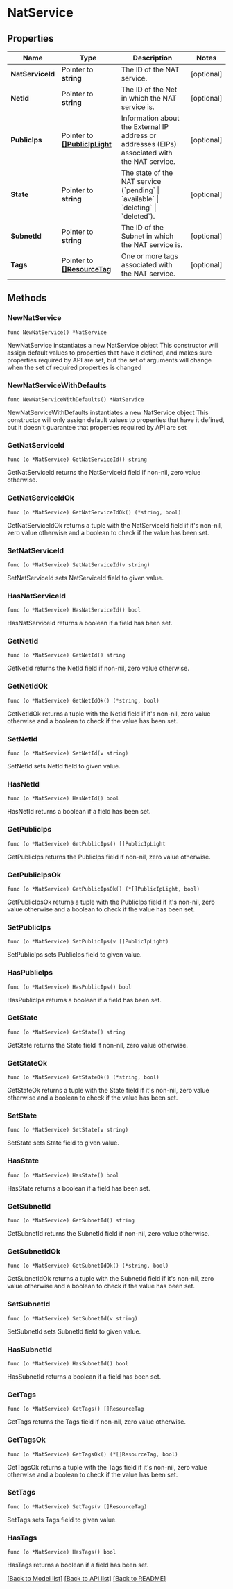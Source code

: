 # NatService

## Properties

Name | Type | Description | Notes
------------ | ------------- | ------------- | -------------
**NatServiceId** | Pointer to **string** | The ID of the NAT service. | [optional] 
**NetId** | Pointer to **string** | The ID of the Net in which the NAT service is. | [optional] 
**PublicIps** | Pointer to [**[]PublicIpLight**](PublicIpLight.md) | Information about the External IP address or addresses (EIPs) associated with the NAT service. | [optional] 
**State** | Pointer to **string** | The state of the NAT service (&#x60;pending&#x60; \\| &#x60;available&#x60; \\| &#x60;deleting&#x60; \\| &#x60;deleted&#x60;). | [optional] 
**SubnetId** | Pointer to **string** | The ID of the Subnet in which the NAT service is. | [optional] 
**Tags** | Pointer to [**[]ResourceTag**](ResourceTag.md) | One or more tags associated with the NAT service. | [optional] 

## Methods

### NewNatService

`func NewNatService() *NatService`

NewNatService instantiates a new NatService object
This constructor will assign default values to properties that have it defined,
and makes sure properties required by API are set, but the set of arguments
will change when the set of required properties is changed

### NewNatServiceWithDefaults

`func NewNatServiceWithDefaults() *NatService`

NewNatServiceWithDefaults instantiates a new NatService object
This constructor will only assign default values to properties that have it defined,
but it doesn't guarantee that properties required by API are set

### GetNatServiceId

`func (o *NatService) GetNatServiceId() string`

GetNatServiceId returns the NatServiceId field if non-nil, zero value otherwise.

### GetNatServiceIdOk

`func (o *NatService) GetNatServiceIdOk() (*string, bool)`

GetNatServiceIdOk returns a tuple with the NatServiceId field if it's non-nil, zero value otherwise
and a boolean to check if the value has been set.

### SetNatServiceId

`func (o *NatService) SetNatServiceId(v string)`

SetNatServiceId sets NatServiceId field to given value.

### HasNatServiceId

`func (o *NatService) HasNatServiceId() bool`

HasNatServiceId returns a boolean if a field has been set.

### GetNetId

`func (o *NatService) GetNetId() string`

GetNetId returns the NetId field if non-nil, zero value otherwise.

### GetNetIdOk

`func (o *NatService) GetNetIdOk() (*string, bool)`

GetNetIdOk returns a tuple with the NetId field if it's non-nil, zero value otherwise
and a boolean to check if the value has been set.

### SetNetId

`func (o *NatService) SetNetId(v string)`

SetNetId sets NetId field to given value.

### HasNetId

`func (o *NatService) HasNetId() bool`

HasNetId returns a boolean if a field has been set.

### GetPublicIps

`func (o *NatService) GetPublicIps() []PublicIpLight`

GetPublicIps returns the PublicIps field if non-nil, zero value otherwise.

### GetPublicIpsOk

`func (o *NatService) GetPublicIpsOk() (*[]PublicIpLight, bool)`

GetPublicIpsOk returns a tuple with the PublicIps field if it's non-nil, zero value otherwise
and a boolean to check if the value has been set.

### SetPublicIps

`func (o *NatService) SetPublicIps(v []PublicIpLight)`

SetPublicIps sets PublicIps field to given value.

### HasPublicIps

`func (o *NatService) HasPublicIps() bool`

HasPublicIps returns a boolean if a field has been set.

### GetState

`func (o *NatService) GetState() string`

GetState returns the State field if non-nil, zero value otherwise.

### GetStateOk

`func (o *NatService) GetStateOk() (*string, bool)`

GetStateOk returns a tuple with the State field if it's non-nil, zero value otherwise
and a boolean to check if the value has been set.

### SetState

`func (o *NatService) SetState(v string)`

SetState sets State field to given value.

### HasState

`func (o *NatService) HasState() bool`

HasState returns a boolean if a field has been set.

### GetSubnetId

`func (o *NatService) GetSubnetId() string`

GetSubnetId returns the SubnetId field if non-nil, zero value otherwise.

### GetSubnetIdOk

`func (o *NatService) GetSubnetIdOk() (*string, bool)`

GetSubnetIdOk returns a tuple with the SubnetId field if it's non-nil, zero value otherwise
and a boolean to check if the value has been set.

### SetSubnetId

`func (o *NatService) SetSubnetId(v string)`

SetSubnetId sets SubnetId field to given value.

### HasSubnetId

`func (o *NatService) HasSubnetId() bool`

HasSubnetId returns a boolean if a field has been set.

### GetTags

`func (o *NatService) GetTags() []ResourceTag`

GetTags returns the Tags field if non-nil, zero value otherwise.

### GetTagsOk

`func (o *NatService) GetTagsOk() (*[]ResourceTag, bool)`

GetTagsOk returns a tuple with the Tags field if it's non-nil, zero value otherwise
and a boolean to check if the value has been set.

### SetTags

`func (o *NatService) SetTags(v []ResourceTag)`

SetTags sets Tags field to given value.

### HasTags

`func (o *NatService) HasTags() bool`

HasTags returns a boolean if a field has been set.


[[Back to Model list]](../README.md#documentation-for-models) [[Back to API list]](../README.md#documentation-for-api-endpoints) [[Back to README]](../README.md)



